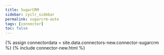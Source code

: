 ```yaml
---
title: SugarCRM
sidebar: cyclr_sidebar
permalink: sugarcrm-auto
tags: [connector]
toc: false
---
```

{% assign connectordata = site.data.connectors-new.connector-sugarcrm %}
{% include connector-new.html %}	